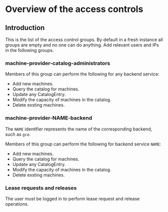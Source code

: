 # Overview of the access controls

## Introduction

This is the list of the access control groups. By default in a fresh instance
all groups are empty and no one can do anything. Add relevant users and IPs in
the following groups.


### machine-provider-catalog-administrators

Members of this group can perform the following for any backend service:

*   Add new machines.
*   Query the catalog for machines.
*   Update any CatalogEntry.
*   Modify the capacity of machines in the catalog.
*   Delete exsting machines.


### machine-provider-NAME-backend

The `NAME` identifier represents the name of the corresponding backend, such
as `gce`.

Members of this group can perform the following for backend service `NAME`:

*   Add new machines.
*   Query the catalog for machines.
*   Update any CatalogEntry.
*   Modify the capacity of machines in the catalog.
*   Delete exsting machines.


### Lease requests and releases

The user must be logged in to perform lease request and release operations.
